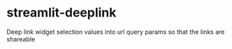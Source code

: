 # streamlit-deeplink
Deep link widget selection values into url query params so that the links are shareable 

